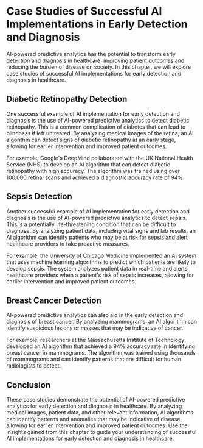 Case Studies of Successful AI Implementations in Early Detection and Diagnosis
============================================================================================================================================

AI-powered predictive analytics has the potential to transform early detection and diagnosis in healthcare, improving patient outcomes and reducing the burden of disease on society. In this chapter, we will explore case studies of successful AI implementations for early detection and diagnosis in healthcare.

Diabetic Retinopathy Detection
------------------------------

One successful example of AI implementation for early detection and diagnosis is the use of AI-powered predictive analytics to detect diabetic retinopathy. This is a common complication of diabetes that can lead to blindness if left untreated. By analyzing medical images of the retina, an AI algorithm can detect signs of diabetic retinopathy at an early stage, allowing for earlier intervention and improved patient outcomes.

For example, Google's DeepMind collaborated with the UK National Health Service (NHS) to develop an AI algorithm that can detect diabetic retinopathy with high accuracy. The algorithm was trained using over 100,000 retinal scans and achieved a diagnostic accuracy rate of 94%.

Sepsis Detection
----------------

Another successful example of AI implementation for early detection and diagnosis is the use of AI-powered predictive analytics to detect sepsis. This is a potentially life-threatening condition that can be difficult to diagnose. By analyzing patient data, including vital signs and lab results, an AI algorithm can identify patients who may be at risk for sepsis and alert healthcare providers to take proactive measures.

For example, the University of Chicago Medicine implemented an AI system that uses machine learning algorithms to predict which patients are likely to develop sepsis. The system analyzes patient data in real-time and alerts healthcare providers when a patient's risk of sepsis increases, allowing for earlier intervention and improved patient outcomes.

Breast Cancer Detection
-----------------------

AI-powered predictive analytics can also aid in the early detection and diagnosis of breast cancer. By analyzing mammograms, an AI algorithm can identify suspicious lesions or masses that may be indicative of cancer.

For example, researchers at the Massachusetts Institute of Technology developed an AI algorithm that achieved a 94% accuracy rate in identifying breast cancer in mammograms. The algorithm was trained using thousands of mammograms and can identify patterns that are difficult for human radiologists to detect.

Conclusion
----------

These case studies demonstrate the potential of AI-powered predictive analytics for early detection and diagnosis in healthcare. By analyzing medical images, patient data, and other relevant information, AI algorithms can identify patterns and anomalies that may be indicative of disease, allowing for earlier intervention and improved patient outcomes. Use the insights gained from this chapter to guide your understanding of successful AI implementations for early detection and diagnosis in healthcare.
